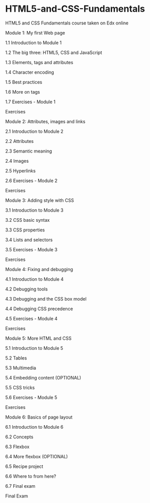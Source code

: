 # HTML5-and-CSS-Fundamentals
HTML5 and CSS Fundamentals course taken on Edx online

Module 1: My first Web page

1.1 Introduction to Module 1

1.2 The big three: HTML5, CSS and JavaScript 

1.3 Elements, tags and attributes

1.4 Character encoding


1.5 Best practices

1.6 More on tags

1.7 Exercises - Module 1

Exercises  



Module 2: Attributes, images and links

2.1 Introduction to Module 2

2.2 Attributes

2.3 Semantic meaning

2.4 Images 

2.5 Hyperlinks

2.6 Exercises - Module 2

Exercises  


Module 3: Adding style with CSS

3.1 Introduction to Module 3

3.2 CSS basic syntax

3.3 CSS properties

3.4 Lists and selectors

3.5 Exercises - Module 3 

Exercises  


Module 4: Fixing and debugging

4.1 Introduction to Module 4 

4.2 Debugging tools 

4.3 Debugging and the CSS box model 

4.4 Debugging CSS precedence 

4.5 Exercises - Module 4 

Exercises  


Module 5: More HTML and CSS

5.1 Introduction to Module 5 

5.2 Tables 

5.3 Multimedia 

5.4 Embedding content (OPTIONAL) 

5.5 CSS tricks 

5.6 Exercises - Module 5 

Exercises  


Module 6: Basics of page layout

6.1 Introduction to Module 6 

6.2 Concepts 

6.3 Flexbox 

6.4 More flexbox (OPTIONAL) 

6.5 Recipe project 

6.6 Where to from here? 

6.7 Final exam 

Final Exam  
